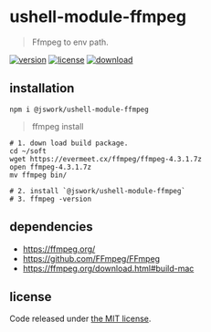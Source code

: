 # ushell-module-ffmpeg
> Ffmpeg to env path.

[![version][version-image]][version-url]
[![license][license-image]][license-url]
[![download][download-image]][download-url]

## installation
```shell
npm i @jswork/ushell-module-ffmpeg
```

> ffmpeg install
```shell
# 1. down load build package.
cd ~/soft
wget https://evermeet.cx/ffmpeg/ffmpeg-4.3.1.7z
open ffmpeg-4.3.1.7z
mv ffmpeg bin/

# 2. install `@jswork/ushell-module-ffmpeg`
# 3. ffmpeg -version
```

## dependencies
- https://ffmpeg.org/
- https://github.com/FFmpeg/FFmpeg
- https://ffmpeg.org/download.html#build-mac

## license
Code released under [the MIT license](https://github.com/afeiship/ushell-module-ffmpeg/blob/master/LICENSE.txt).

[version-image]: https://img.shields.io/npm/v/@feizheng/ushell-module-ffmpeg
[version-url]: https://npmjs.org/package/@feizheng/ushell-module-ffmpeg

[license-image]: https://img.shields.io/npm/l/@feizheng/ushell-module-ffmpeg
[license-url]: https://github.com/afeiship/ushell-module-ffmpeg/blob/master/LICENSE.txt

[download-image]: https://img.shields.io/npm/dm/@feizheng/ushell-module-ffmpeg
[download-url]: https://www.npmjs.com/package/@feizheng/ushell-module-ffmpeg
